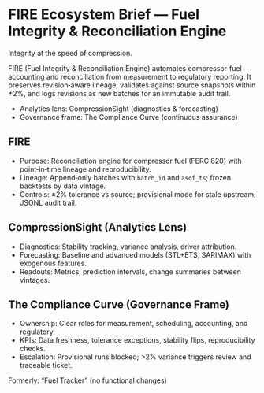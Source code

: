 # FIRE Ecosystem Brief — Fuel Integrity & Reconciliation Engine

Integrity at the speed of compression.

FIRE (Fuel Integrity & Reconciliation Engine) automates compressor‑fuel accounting and reconciliation from measurement to regulatory reporting. It preserves revision‑aware lineage, validates against source snapshots within ±2%, and logs revisions as new batches for an immutable audit trail.

- Analytics lens: CompressionSight (diagnostics & forecasting)
- Governance frame: The Compliance Curve (continuous assurance)

## FIRE
- Purpose: Reconciliation engine for compressor fuel (FERC 820) with point‑in‑time lineage and reproducibility.
- Lineage: Append‑only batches with `batch_id` and `asof_ts`; frozen backtests by data vintage.
- Controls: ±2% tolerance vs source; provisional mode for stale upstream; JSONL audit trail.

## CompressionSight (Analytics Lens)
- Diagnostics: Stability tracking, variance analysis, driver attribution.
- Forecasting: Baseline and advanced models (STL+ETS, SARIMAX) with exogenous features.
- Readouts: Metrics, prediction intervals, change summaries between vintages.

## The Compliance Curve (Governance Frame)
- Ownership: Clear roles for measurement, scheduling, accounting, and regulatory.
- KPIs: Data freshness, tolerance exceptions, stability flips, reproducibility checks.
- Escalation: Provisional runs blocked; >2% variance triggers review and traceable ticket.

Formerly: “Fuel Tracker” (no functional changes)
